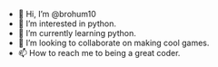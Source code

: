 - 👋 Hi, I’m @brohum10
- 👀 I’m interested in python.
- 🌱 I’m currently learning python.
- 💞️ I’m looking to collaborate on making cool games.
- 📫 How to reach me to being a great coder.

<!---
brohum10/brohum10 is a ✨ special ✨ repository because its `README.md` (this file) appears on your GitHub profile.
You can click the Preview link to take a look at your changes.
--->
